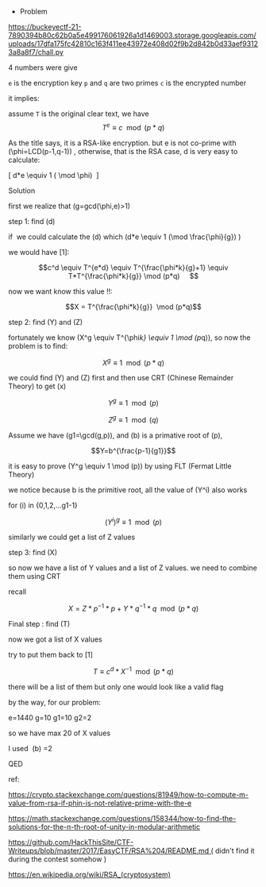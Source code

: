 * Problem

https://buckeyectf-21-7890394b80c62b0a5e499176061926a1d1469003.storage.googleapis.com/uploads/17dfa175fc42810c163f411ee43972e408d02f9b2d842b0d33aef93123a8a8f7/chall.py

4 numbers were give

`e` is the encryption key
`p` and `q` are two primes
`c` is the encrypted number

it implies:

assume `T` is the original clear text, we have 
$$T^{e} \equiv c \mod (p*q)$$




As the title says, it is a RSA-like encryption. but e is not co-prime with \(\phi=LCD(p-1,q-1)\) , otherwise, that is the RSA case, d is very easy to calculate: 

\[ d*e \equiv 1 ( \mod \phi)  \] 




Solution

first we realize that \(g=gcd(\phi,e)>1\)

step 1: find \(d\)

if  we could calculate the \(d\) which \(d*e \equiv 1 (\mod \frac{\phi}{g}) \) 

we would have [1]:

$$c^d \equiv T^{e*d} \equiv T^{\frac{\phi*k}{g}+1} \equiv T*T^{\frac{\phi*k}{g}} \mod (p*q)     $$

now we want know this value !!:

$$X = T^{\frac{\phi*k}{g}}  \mod (p*q)$$




step 2: find \(Y\) and \(Z\)

fortunately we know \(X^g \equiv T^{\phi*k} \equiv 1 \mod (p*q)\), so now the problem is to find:

$$X^g \equiv 1 \mod (p*q)$$




we could find \(Y\) and \(Z\) first and then use CRT (Chinese Remainder Theory) to get \(x\) 

$$Y^g \equiv 1 \mod (p)$$

$$Z^g \equiv 1 \mod (q)$$




Assume we have \(g1=\gcd(g,p)\), and \(b\) is a primative root of \(p\),

$$Y=b^{\frac{p-1}{g1}}$$

it is easy to prove \(Y^g \equiv 1 \mod (p)\) by using FLT (Fermat Little Theory) 

we notice because b is the primitive root, all the value of \(Y^i\) also works

for \(i\) in {0,1,2,...g1-1} 

$$(Y^i)^g \equiv 1 \mod (p)$$

similarly we could get a list of Z values

step 3: find \(X\) 

so now we have a list of Y values and a list of Z values. we need to combine them using CRT

recall

$$X=Z*p^{-1}*p+Y*q^{-1}*q  \mod (p*q)$$

Final step : find \(T\) 

now we got a list of X values

try to put them back to [1]

$$T\equiv c^d* X^{-1} \mod (p*q)$$




there will be a list of them but only one would look like a valid flag

by the way, for our problem:

e=1440
g=10
g1=10
g2=2

so we have max 20 of X values

I used  \(b\) =2 

QED




ref:

https://crypto.stackexchange.com/questions/81949/how-to-compute-m-value-from-rsa-if-phin-is-not-relative-prime-with-the-e

https://math.stackexchange.com/questions/158344/how-to-find-the-solutions-for-the-n-th-root-of-unity-in-modular-arithmetic

https://github.com/HackThisSite/CTF-Writeups/blob/master/2017/EasyCTF/RSA%204/README.md ( didn't find it during the contest somehow )

https://en.wikipedia.org/wiki/RSA_(cryptosystem)
